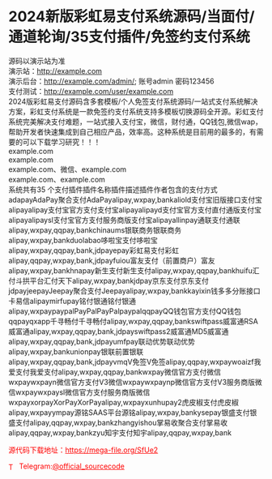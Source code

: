 # 2024新版彩虹易支付系统源码/当面付/通道轮询/35支付插件/免签约支付系统

源码以演示站为准<br>演示站：http://example.com<br>演示后台：http://example.com/admin/; 账号admin 密码123456<br>支付测试：http://example.com/user/example.com<br>2024版彩虹易支付源码含多套模板/个人免签支付系统源码/一站式支付系统解决方案，彩虹支付系统是一款免签约支付系统支持多模板切换源码全开源。彩虹支付系统完美解决支付难题，一站式接入支付宝，微信，财付通，QQ钱包,微信wap，帮助开发者快速集成到自己相应产品，效率高。这种系统是目前用的最多的，有需要的可以下载学习研究！！！<br>example.com<br>example.com<br>example.com、微信、example.com<br>example.com、example.com<br>系统共有35 个支付插件插件名称插件描述插件作者包含的支付方式adapayAdaPay聚合支付AdaPayalipay,wxpay,bankaliold支付宝旧版接口支付宝alipayalipay支付宝官方支付支付宝alipayalipayd支付宝官方支付直付通版支付宝alipayalipaysl支付宝官方支付服务商版支付宝alipayallinpay通联支付通联alipay,wxpay,qqpay,bankchinaums银联商务银联商务alipay,wxpay,bankduolabao哆啦宝支付哆啦宝alipay,wxpay,qqpay,bank,jdpayepay彩虹易支付彩虹alipay,qqpay,wxpay,bank,jdpayfuiou富友支付（前置商户）富友alipay,wxpay,bankhnapay新生支付新生支付alipay,wxpay,qqpay,bankhuifu汇付斗拱平台汇付天下alipay,wxpay,bankjdpay京东支付京东支付jdpayjeepayJeepay聚合支付Jeepayalipay,wxpay,bankkayixin钱多多分账接口卡易信alipaymirfupay铭付银通铭付银通alipay,wxpaypaypalPayPalPayPalpaypalqqpayQQ钱包官方支付QQ钱包qqpayqxapp千寻畅付千寻畅付alipay,wxpay,qqpay,bankswiftpass威富通RSA威富通alipay,wxpay,qqpay,bank,jdpayswiftpass2威富通MD5威富通alipay,wxpay,qqpay,bank,jdpayumfpay联动优势联动优势alipay,wxpay,bankunionpay银联前置银联alipay,wxpay,qqpay,bank,jdpayvmqV免签V免签alipay,qqpay,wxpaywoaizf我爱支付我爱支付alipay,wxpay,qqpay,bankwxpay微信官方支付微信wxpaywxpayn微信官方支付V3微信wxpaywxpaynp微信官方支付V3服务商版微信wxpaywxpaysl微信官方支付服务商版微信wxpayxorpayXorPayXorPayalipay,wxpayxunhupay2虎皮椒支付虎皮椒alipay,wxpayympay源铭SAAS平台源铭alipay,wxpay,bankysepay银盛支付银盛支付alipay,qqpay,wxpay,bankzhangyishou掌易收聚合支付掌易收alipay,qqpay,wxpay,bankzyu知宇支付知宇alipay,qqpay,wxpay,bank<br>


<p style="color: red;">源代码下载地址：<a href="https://mega-file.org/SfUe2" style="color: red;">https://mega-file.org/SfUe2</a></p><p style="color: red;"><img src="https://cdn-icons-png.flaticon.com/512/2111/2111646.png" alt="Telegram Icon" style="width: 16px; vertical-align: middle; margin-right: 5px;">Telegram:<a href="https://t.me/official_sourcecode" style="color: red;">@official_sourcecode</a></p>